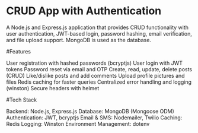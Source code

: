# CRUD App with Authentication
A Node.js and Express.js application that provides CRUD functionality with user authentication, JWT-based login, password hashing, email verification, and file upload support. 
MongoDB is used as the database.

#Features

User registration with hashed passwords (bcryptjs)
User login with JWT tokens
Password reset via email and OTP
Create, read, update, delete posts (CRUD)
Like/dislike posts and add comments
Upload profile pictures and files
Redis caching for faster queries
Centralized error handling and logging (winston)
Secure headers with helmet

#Tech Stack

Backend: Node.js, Express.js
Database: MongoDB (Mongoose ODM)
Authentication: JWT, bcryptjs
Email & SMS: Nodemailer, Twilio
Caching: Redis
Logging: Winston
Environment Management: dotenv

